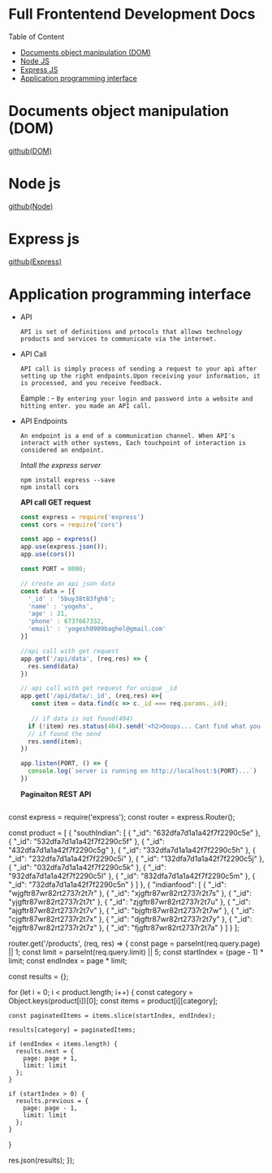 # Full Frontentend Development Docs

Table of Content

- [Documents object manipulation (DOM)](#Documents-object-manipulation-(DOM))
- [Node JS](#Node-js)
- [Express JS](#Express-js)
- [Application programming interface](#Application-programming-interface)


# Documents object manipulation (DOM)

[github(DOM)](https://github.com/yogesh-hack/Frontend-Development-2023/tree/main/Document-object-model)

# Node js

[github(Node)](https://github.com/yogesh-hack/Frontend-Development-2023/tree/main/NodeJS)

# Express js

[github(Express)](https://github.com/yogesh-hack/Frontend-Development-2023/tree/main/ExpressJS)

# Application programming interface

- API
 
  `API is set of definitions and prtocols that allows technology products and services to communicate via the internet.`
  
- API Call
 
  `API call is simply process of sending a request to your api after setting up the right endpoints.Upon receiving your information, it is processed, and you receive feedback.`
  
  Eample : - `By entering your login and password into a website and hitting enter. you made an API call.`
  
- API Endpoints
 
  `An endpoint is a end of a communication channel. When API's interact with other systems, Each touchpoint of interaction is considered an endpoint.`
  
  *Intall the express server*
  
  ```shell
  npm install express --save
  npm install cors
  ```
  
   **API call GET request**
   
  ```js
  const express = require('express')
  const cors = require('cors')
  
  const app = express()
  app.use(express.json());
  app.use(cors())
  
  const PORT = 8080;
  
  // create an api json data
  const data = [{
    '_id' : '5buy38t83fgh8';
    'name' : 'yogehs',
    'age' : 21,
    'phone' : 6737667332,
    'email' : 'yogesh0909baghel@gmail.com'
  }]
  
  //api call with get request
  app.get('/api/data', (req,res) => {
    res.send(data)
  })
  
  // api call with get request for unique _id
  app.get('/api/data/:_id', (req,res) =>{
     const item = data.find(c => c._id === req.params._id);
     
     // if data is not found(404)
    if (!item) res.status(404).send('<h2>Ooops... Cant find what you are looking for!</h2>');
    // if found the send
    res.send(item);
  })
  
  app.listen(PORT, () => {
    console.log(`server is running on http://localhost:${PORT}...`)
  })
  
  
  ```
  
  **Paginaiton REST API**
  
  ```js
const express = require('express');
const router = express.Router();

const product = [
  {
    "southIndian": [
      { "_id": "632dfa7d1a1a42f7f2290c5e" },
      { "_id": "532dfa7d1a1a42f7f2290c5f" },
      { "_id": "432dfa7d1a1a42f7f2290c5g" },
      { "_id": "332dfa7d1a1a42f7f2290c5h" },
      { "_id": "232dfa7d1a1a42f7f2290c5i" },
      { "_id": "132dfa7d1a1a42f7f2290c5j" },
      { "_id": "032dfa7d1a1a42f7f2290c5k" },
      { "_id": "932dfa7d1a1a42f7f2290c5l" },
      { "_id": "832dfa7d1a1a42f7f2290c5m" },
      { "_id": "732dfa7d1a1a42f7f2290c5n" }
    ]
  },
  {
    "indianfood": [
      { "_id": "wjgftr87wr82rt2737r2t7r" },
      { "_id": "xjgftr87wr82rt2737r2t7s" },
      { "_id": "yjgftr87wr82rt2737r2t7t" },
      { "_id": "zjgftr87wr82rt2737r2t7u" },
      { "_id": "ajgftr87wr82rt2737r2t7v" },
      { "_id": "bjgftr87wr82rt2737r2t7w" },
      { "_id": "cjgftr87wr82rt2737r2t7x" },
      { "_id": "djgftr87wr82rt2737r2t7y" },
      { "_id": "ejgftr87wr82rt2737r2t7z" },
      { "_id": "fjgftr87wr82rt2737r2t7a" }
    ]
  }
];

router.get('/products', (req, res) => {
  const page = parseInt(req.query.page) || 1;
  const limit = parseInt(req.query.limit) || 5;
  const startIndex = (page - 1) * limit;
  const endIndex = page * limit;

  const results = {};

  for (let i = 0; i < product.length; i++) {
    const category = Object.keys(product[i])[0];
    const items = product[i][category];

    const paginatedItems = items.slice(startIndex, endIndex);

    results[category] = paginatedItems;

    if (endIndex < items.length) {
      results.next = {
        page: page + 1,
        limit: limit
      };
    }

    if (startIndex > 0) {
      results.previous = {
        page: page - 1,
        limit: limit
      };
    }
  }

  res.json(results);
});
```
